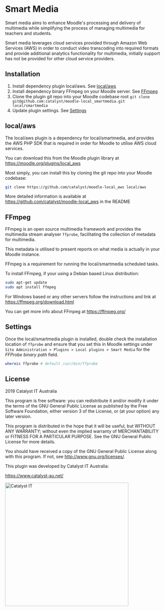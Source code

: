 # Smart Media #

Smart media aims to enhance Moodle's processing and delivery of multimedia while simplifying the process of managing multimedia for teachers and students.

Smart media leverages cloud services provided through Amazon Web Services (AWS) in order to conduct video transcoding into required formats and provide additional analytics functionality for multimedia, initially support has not be provided for other cloud service providers.

## Installation ##

1. Install dependency plugin local/aws. See [local/aws](##local/aws)
2. Install dependency binary FFmpeg on your Moodle server. See [FFmpeg](##FFmpeg)
3. Clone the plugin git repo into your Moodle codebase root `git clone git@github.com:catalyst/moodle-local_smartmedia.git local/smartmedia`
4. Update plugin settings. See [Settings](##Settings)

## local/aws

The local/aws plugin is a dependency for local/smartmedia, and provides the AWS PHP SDK that is required in order for Moodle to utilise AWS cloud services.

You can download this from the Moodle plugin library at <https://moodle.org/plugins/local_aws>

Most simply, you can install this by cloning the git repo into your Moodle codebase:
```bash
git clone https://github.com/catalyst/moodle-local_aws local/aws
```

More detailed information is available at <https://github.com/catalyst/moodle-local_aws> in the README

## FFmpeg

FFmpeg is an open source multimedia framework and provides the multimedia stream analyser `ffprobe`, facilitating the collection of metadata for multimedia. 

This metadata is utilised to present reports on what media is actually in your Moodle instance.

FFmpeg is a requirement for running the local/smartmedia scheduled tasks.

To install FFmpeg, if your using a Debian based Linux distribution:
```bash
sudo apt-get update
sudo apt install ffmpeg
```
For Windows based or any other servers follow the instructions and link at <https://ffmpeg.org/download.html>

You can get more info about FFmpeg at <https://ffmpeg.org/>

## Settings

Once the local/smartmedia plugin is installed, double check the installation location of `ffprobe` and ensure that you set this in Moodle settings under `Site Administration > Plugins > Local plugins > Smart Media` for the *FFProbe binary path* field.
```bash
whereis ffprobe # default /usr/bin/ffprobe
```

## License ##

2019 Catalyst IT Australia

This program is free software: you can redistribute it and/or modify it under
the terms of the GNU General Public License as published by the Free Software
Foundation, either version 3 of the License, or (at your option) any later
version.

This program is distributed in the hope that it will be useful, but WITHOUT ANY
WARRANTY; without even the implied warranty of MERCHANTABILITY or FITNESS FOR A
PARTICULAR PURPOSE.  See the GNU General Public License for more details.

You should have received a copy of the GNU General Public License along with
this program.  If not, see <http://www.gnu.org/licenses/>.


This plugin was developed by Catalyst IT Australia:

https://www.catalyst-au.net/

<img alt="Catalyst IT" src="https://raw.githubusercontent.com/catalyst/moodle-local_smartmedia/master/pix/catalyst-logo.png" width="400">